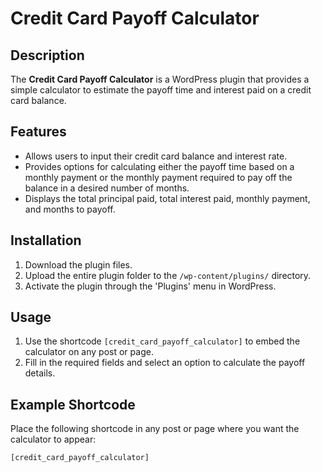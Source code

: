 # Credit Card Payoff Calculator

## Description
The **Credit Card Payoff Calculator** is a WordPress plugin that provides a simple calculator to estimate the payoff time and interest paid on a credit card balance.

## Features
- Allows users to input their credit card balance and interest rate.
- Provides options for calculating either the payoff time based on a monthly payment or the monthly payment required to pay off the balance in a desired number of months.
- Displays the total principal paid, total interest paid, monthly payment, and months to payoff.

## Installation
1. Download the plugin files.
2. Upload the entire plugin folder to the `/wp-content/plugins/` directory.
3. Activate the plugin through the 'Plugins' menu in WordPress.

## Usage
1. Use the shortcode `[credit_card_payoff_calculator]` to embed the calculator on any post or page.
2. Fill in the required fields and select an option to calculate the payoff details.

## Example Shortcode
Place the following shortcode in any post or page where you want the calculator to appear:
```sh
[credit_card_payoff_calculator]
